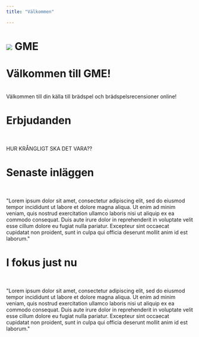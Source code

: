 ```yaml
---
title: "Välkommen"

---
```

<div class="frontpage">
    <div class="frontpageh1">
        <h1>
        <img class="firstpagelogo" src="./img/theme/gameicon256x256.png">
        GME
        </h1>
    </div>

<h1>Välkommen till GME!</h1>
<br>
Välkommen till din källa till brädspel och brädspelsrecensioner online!

<h1>Erbjudanden</h1>
<br>

HUR KRÅNGLIGT SKA DET VARA??


<h1>Senaste inläggen</h1>
<br>

"Lorem ipsum dolor sit amet, consectetur adipiscing elit, sed do eiusmod tempor incididunt ut labore et dolore magna aliqua. Ut enim ad minim veniam, quis nostrud exercitation ullamco laboris nisi ut aliquip ex ea commodo consequat. Duis aute irure dolor in reprehenderit in voluptate velit esse cillum dolore eu fugiat nulla pariatur. Excepteur sint occaecat cupidatat non proident, sunt in culpa qui officia deserunt mollit anim id est laborum."

<h1>I fokus just nu</h1>
<br>

"Lorem ipsum dolor sit amet, consectetur adipiscing elit, sed do eiusmod tempor incididunt ut labore et dolore magna aliqua. Ut enim ad minim veniam, quis nostrud exercitation ullamco laboris nisi ut aliquip ex ea commodo consequat. Duis aute irure dolor in reprehenderit in voluptate velit esse cillum dolore eu fugiat nulla pariatur. Excepteur sint occaecat cupidatat non proident, sunt in culpa qui officia deserunt mollit anim id est laborum."
</div>
